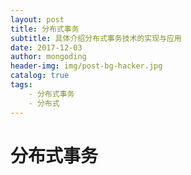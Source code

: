```yaml
---
layout: post
title: 分布式事务
subtitle: 具体介绍分布式事务技术的实现与应用
date: 2017-12-03
author: mongoding
header-img: img/post-bg-hacker.jpg
catalog: true
tags:
    - 分布式事务
    - 分布式
---
```


# 分布式事务